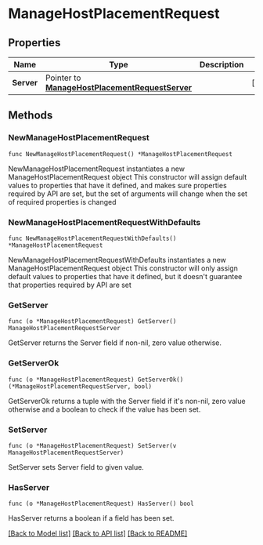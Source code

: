 # ManageHostPlacementRequest

## Properties

Name | Type | Description | Notes
------------ | ------------- | ------------- | -------------
**Server** | Pointer to [**ManageHostPlacementRequestServer**](ManageHostPlacementRequestServer.md) |  | [optional] 

## Methods

### NewManageHostPlacementRequest

`func NewManageHostPlacementRequest() *ManageHostPlacementRequest`

NewManageHostPlacementRequest instantiates a new ManageHostPlacementRequest object
This constructor will assign default values to properties that have it defined,
and makes sure properties required by API are set, but the set of arguments
will change when the set of required properties is changed

### NewManageHostPlacementRequestWithDefaults

`func NewManageHostPlacementRequestWithDefaults() *ManageHostPlacementRequest`

NewManageHostPlacementRequestWithDefaults instantiates a new ManageHostPlacementRequest object
This constructor will only assign default values to properties that have it defined,
but it doesn't guarantee that properties required by API are set

### GetServer

`func (o *ManageHostPlacementRequest) GetServer() ManageHostPlacementRequestServer`

GetServer returns the Server field if non-nil, zero value otherwise.

### GetServerOk

`func (o *ManageHostPlacementRequest) GetServerOk() (*ManageHostPlacementRequestServer, bool)`

GetServerOk returns a tuple with the Server field if it's non-nil, zero value otherwise
and a boolean to check if the value has been set.

### SetServer

`func (o *ManageHostPlacementRequest) SetServer(v ManageHostPlacementRequestServer)`

SetServer sets Server field to given value.

### HasServer

`func (o *ManageHostPlacementRequest) HasServer() bool`

HasServer returns a boolean if a field has been set.


[[Back to Model list]](../README.md#documentation-for-models) [[Back to API list]](../README.md#documentation-for-api-endpoints) [[Back to README]](../README.md)


